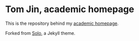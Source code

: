 # Tom Jin, academic homepage

This is the repository behind my [academic homepage](http://www.stats.ox.ac.uk/~sjin/).

Forked from [Solo](http://solo.chibi.io), a Jekyll theme.

